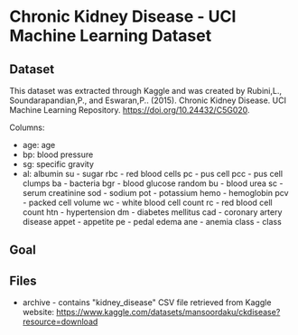 # Chronic Kidney Disease - UCI Machine Learning Dataset

## Dataset
This dataset was extracted through Kaggle and was created by Rubini,L., Soundarapandian,P., and Eswaran,P.. (2015). Chronic Kidney Disease. UCI Machine Learning Repository. https://doi.org/10.24432/C5G020.

Columns:
- age: age
- bp:	blood pressure
- sg: specific gravity
- al: albumin
			su		-	sugar
			rbc		-	red blood cells
			pc		-	pus cell
			pcc		-	pus cell clumps
			ba		-	bacteria
			bgr		-	blood glucose random
			bu		-	blood urea
			sc		-	serum creatinine
			sod		-	sodium
			pot		-	potassium
			hemo		-	hemoglobin
			pcv		-	packed cell volume
			wc		-	white blood cell count
			rc		-	red blood cell count
			htn		-	hypertension
			dm		-	diabetes mellitus
			cad		-	coronary artery disease
			appet		-	appetite
			pe		-	pedal edema
			ane		-	anemia
			class		-	class	

## Goal


## Files

- archive - contains "kidney_disease" CSV file retrieved from Kaggle website: https://www.kaggle.com/datasets/mansoordaku/ckdisease?resource=download
